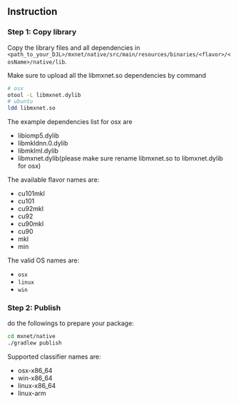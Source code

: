 ## Instruction

### Step 1: Copy library

Copy the library files and all dependencies in `<path_to_your_DJL>/mxnet/native/src/main/resources/binaries/<flavor>/<osName>/native/lib`.

Make sure to upload all the libmxnet.so dependencies by command
```bash
# osx
otool -L libmxnet.dylib
# ubuntu
ldd libmxnet.so
```

The example dependencies list for osx are
- libiomp5.dylib
- libmkldnn.0.dylib
- libmklml.dylib
- libmxnet.dylib(please make sure rename libmxnet.so to libmxnet.dylib for osx)

The available flavor names are:
- cu101mkl
- cu101
- cu92mkl
- cu92
- cu90mkl
- cu90
- mkl
- min

The valid OS names are:
- `osx`
- `linux`
- `win`

### Step 2: Publish

do the followings to prepare your package:

```bash
cd mxnet/native
./gradlew publish
```

Supported classifier names are:
- osx-x86_64
- win-x86_64
- linux-x86_64
- linux-arm
